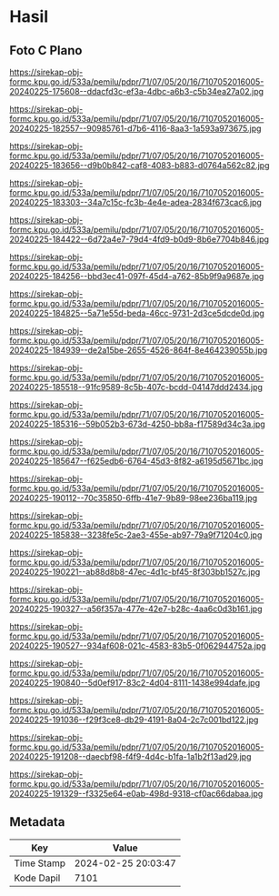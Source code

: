 # Hasil

## Foto C Plano

https://sirekap-obj-formc.kpu.go.id/533a/pemilu/pdpr/71/07/05/20/16/7107052016005-20240225-175608--ddacfd3c-ef3a-4dbc-a6b3-c5b34ea27a02.jpg

https://sirekap-obj-formc.kpu.go.id/533a/pemilu/pdpr/71/07/05/20/16/7107052016005-20240225-182557--90985761-d7b6-4116-8aa3-1a593a973675.jpg

https://sirekap-obj-formc.kpu.go.id/533a/pemilu/pdpr/71/07/05/20/16/7107052016005-20240225-183656--d9b0b842-caf8-4083-b883-d0764a562c82.jpg

https://sirekap-obj-formc.kpu.go.id/533a/pemilu/pdpr/71/07/05/20/16/7107052016005-20240225-183303--34a7c15c-fc3b-4e4e-adea-2834f673cac6.jpg

https://sirekap-obj-formc.kpu.go.id/533a/pemilu/pdpr/71/07/05/20/16/7107052016005-20240225-184422--6d72a4e7-79d4-4fd9-b0d9-8b6e7704b846.jpg

https://sirekap-obj-formc.kpu.go.id/533a/pemilu/pdpr/71/07/05/20/16/7107052016005-20240225-184256--bbd3ec41-097f-45d4-a762-85b9f9a9687e.jpg

https://sirekap-obj-formc.kpu.go.id/533a/pemilu/pdpr/71/07/05/20/16/7107052016005-20240225-184825--5a71e55d-beda-46cc-9731-2d3ce5dcde0d.jpg

https://sirekap-obj-formc.kpu.go.id/533a/pemilu/pdpr/71/07/05/20/16/7107052016005-20240225-184939--de2a15be-2655-4526-864f-8e464239055b.jpg

https://sirekap-obj-formc.kpu.go.id/533a/pemilu/pdpr/71/07/05/20/16/7107052016005-20240225-185518--91fc9589-8c5b-407c-bcdd-04147ddd2434.jpg

https://sirekap-obj-formc.kpu.go.id/533a/pemilu/pdpr/71/07/05/20/16/7107052016005-20240225-185316--59b052b3-673d-4250-bb8a-f17589d34c3a.jpg

https://sirekap-obj-formc.kpu.go.id/533a/pemilu/pdpr/71/07/05/20/16/7107052016005-20240225-185647--f625edb6-6764-45d3-8f82-a6195d5671bc.jpg

https://sirekap-obj-formc.kpu.go.id/533a/pemilu/pdpr/71/07/05/20/16/7107052016005-20240225-190112--70c35850-6ffb-41e7-9b89-98ee236ba119.jpg

https://sirekap-obj-formc.kpu.go.id/533a/pemilu/pdpr/71/07/05/20/16/7107052016005-20240225-185838--3238fe5c-2ae3-455e-ab97-79a9f71204c0.jpg

https://sirekap-obj-formc.kpu.go.id/533a/pemilu/pdpr/71/07/05/20/16/7107052016005-20240225-190221--ab88d8b8-47ec-4d1c-bf45-8f303bb1527c.jpg

https://sirekap-obj-formc.kpu.go.id/533a/pemilu/pdpr/71/07/05/20/16/7107052016005-20240225-190327--a56f357a-477e-42e7-b28c-4aa6c0d3b161.jpg

https://sirekap-obj-formc.kpu.go.id/533a/pemilu/pdpr/71/07/05/20/16/7107052016005-20240225-190527--934af608-021c-4583-83b5-0f062944752a.jpg

https://sirekap-obj-formc.kpu.go.id/533a/pemilu/pdpr/71/07/05/20/16/7107052016005-20240225-190840--5d0ef917-83c2-4d04-8111-1438e994dafe.jpg

https://sirekap-obj-formc.kpu.go.id/533a/pemilu/pdpr/71/07/05/20/16/7107052016005-20240225-191036--f29f3ce8-db29-4191-8a04-2c7c001bd122.jpg

https://sirekap-obj-formc.kpu.go.id/533a/pemilu/pdpr/71/07/05/20/16/7107052016005-20240225-191208--daecbf98-f4f9-4d4c-b1fa-1a1b2f13ad29.jpg

https://sirekap-obj-formc.kpu.go.id/533a/pemilu/pdpr/71/07/05/20/16/7107052016005-20240225-191329--f3325e64-e0ab-498d-9318-cf0ac66dabaa.jpg


## Metadata

| Key        | Value               |
| ---------- | ------------------- |
| Time Stamp | 2024-02-25 20:03:47 |
| Kode Dapil | 7101                |



